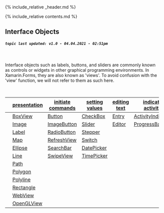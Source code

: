 {% include_relative _header.md %}

{% include_relative contents.md %}

Interface Objects
------
##### `topic last updated: v1.0 - 04.04.2021 - 02:51pm`
<br /> 

Interface objects such as labels, buttons, and sliders are commonly known as controls or widgets in other graphical programming environments. In Xamarin.Forms, they are also known as 'views'. To avoid confusion with the 'view' function, we will not refer to them as such here.

<br /> 

|   | [presentation](views-io-present.md)           | [initiate commands](views-io-initiate.md)        | [setting values](views-io-setting.md)         | [editing text](views-io-edit.md)   | [indicate activity](views-io-indicate.md)                    | [display collections](views-io-display.md)            |   |
|---|-----------------------------------------------|--------------------------------------------------|-----------------------------------------------|------------------------------------|--------------------------------------------------------------|-------------------------------------------------------|---|
|   | [BoxView](interface/present/BoxView.md)       | [Button](interface/initiate/Button.md)           | [CheckBox](interface/setting/CheckBox.md)     | [Entry](interface/edit/entry.md)   | [ActivityIndicator](interface/indicate/activityindicator.md) | [CarouselView](interface/display/carouselview.md)     |   |
|   | [Image](interface/present/Image.md)           | [ImageButton](interface/initiate/ImageButton.md) | [Slider](interface/setting/Slider.md)         | [Editor](interface/edit/editor.md) | [ProgressBar](interface/indicate/activityindicator.md)       | [CollectionView](interface/display/CollectionView.md) |   |
|   | [Label](interface/present/Label.md)           | [RadioButton](interface/initiate/RadioButton.md) | [Stepper](interface/setting/Stepper.md)       |                                    |                                                              | [IndicatorView](interface/display/IndicatorView.md)   |   |
|   | [Map](interface/present/Map.md)               | [RefreshView](interface/initiate/RefreshView.md) | [Switch](interface/setting/Switch.md)         |                                    |                                                              | [ListView](interface/display/ListView.md)             |   |
|   | [Ellipse](interface/present/Ellipse.md)       | [SearchBar](interface/initiate/SearchBar.md)     | [DatePicker](interface/setting/DatePicker.md) |                                    |                                                              | [Picker](interface/display/Picker.md)                 |   |
|   | [Line](interface/present/Line.md)             | [SwipeView](interface/initiate/Swipeview.md)     | [TimePicker](interface/setting/TimePicker.md) |                                    |                                                              | [TableView](interface/display/TableView.md)           |   |
|   | [Path](interface/present/Path.md)             |                                                  |                                               |                                    |                                                              |                                                       |   |
|   | [Polygon](interface/present/Polygon.md)       |                                                  |                                               |                                    |                                                              |                                                       |   |
|   | [Polyline](interface/present/Polyline.md)     |                                                  |                                               |                                    |                                                              |                                                       |   |
|   | [Rectangle](interface/present/Rectangle.md)   |                                                  |                                               |                                    |                                                              |                                                       |   |
|   | [WebView](interface/present/WebView.md)       |                                                  |                                               |                                    |                                                              |                                                       |   |
|   | [OpenGLView](interface/present/OpenGLView.md) |                                                  |                                               |                                    |                                                              |                                                       |   |